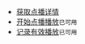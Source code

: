 - [获取点播详情](api_client_department_subject_vod_detail)
- [开始点播播放](api_client_department_subject_vod_play)`已可用`
- [记录有效播放](api_client_department_subject_vod_playtime)`已可用`